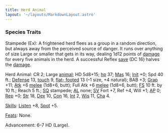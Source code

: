 ```yaml
---
title: Herd Animal
layout: '~/layouts/MarkdownLayout.astro'
---
```

### Species Traits

Stampede (Ex): A frightened herd flees as a group in a random direction, but
always away from the perceived source of danger. It runs over anything of size
Large or smaller that gets in its way, dealing 1d12 points of
[damage](/modern.d20.srd/combat/damage) for every five animals in the herd. A
successful Reflex [save](/modern.d20.srd/basics/saving.throws) (DC 16) halves
the [damage](/modern.d20.srd/combat/damage).

Herd Animal: CR 2; Large [animal](/modern.d20.srd/creature.types/animal); HD
5d8+15; [hp](/modern.d20.srd/combat/hit.points) 37;
[Mas](/modern.d20.srd/creatures/creature.overview) 16;
[Init](/modern.d20.srd/combat/initiative) +0; Spd 40 ft.;
[Defense](/modern.d20.srd/combat/defense) 13,
[touch](/modern.d20.srd/combat/attack.actions) 9, [flat- footed](/modern.d20.srd/combat/surprise) 13 (–1 size, +4 natural); BAB +3;
[Grap](/modern.d20.srd/combat/grapple) +11;
[Atk](/modern.d20.srd/combat/attack.roll) +6
[melee](/modern.d20.srd/combat/attack.roll) (1d8+6, butt); Full Atk +6
[melee](/modern.d20.srd/combat/attack.roll) (1d8+6, butt);
[FS](/modern.d20.srd/creatures/creature.overview) 10 ft. by 10 ft.; Reach 5
ft.; [SQ](/modern.d20.srd/creatures/creature.overview) stampede;
[AL](/modern.d20.srd/basics/allegiances) none;
[SV](/modern.d20.srd/basics/saving.throws) Fort +7, Ref +4, Will +1;
[AP](/modern.d20.srd/creatures/creature.overview) 0;
[Rep](/modern.d20.srd/creatures/creature.overview) +0;
[Str](/modern.d20.srd/basics/ability.scores) 18,
[Dex](/modern.d20.srd/basics/ability.scores) 10,
[Con](/modern.d20.srd/basics/ability.scores) 16,
[Int](/modern.d20.srd/basics/ability.scores) 2,
[Wis](/modern.d20.srd/basics/ability.scores) 11,
[Cha](/modern.d20.srd/basics/ability.scores) 4.

[Skills](/modern.d20.srd/skills): [Listen](/modern.d20.srd/skills/listen) +8,
[Spot](/modern.d20.srd/skills/spot) +5.

[Feats](/modern.d20.srd/feats): None.

Advancement: 6–7 HD (Large).

